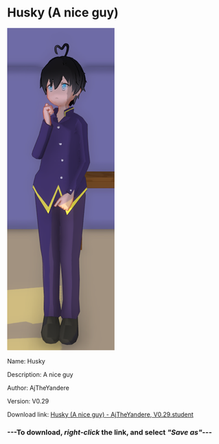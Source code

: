 # Husky (A nice guy)

<img src = "https://raw.githubusercontent.com/Arbiter1223/Daigaku-Gurashi-Custom-Students/master/Students/Files/Husky%20(A%20nice%20guy).png">

Name: Husky

Description: A nice guy

Author: AjTheYandere

Version: V0.29

Download link: <a href="https://raw.githubusercontent.com/Arbiter1223/Daigaku-Gurashi-Custom-Students/master/Students/Files/Husky%20(A%20nice%20guy)%20-%20AjTheYandere%2C%20V0.29.student">Husky (A nice guy) - AjTheYandere, V0.29.student</a>

### ---**To download, _right-click_ the link, and select _"Save as"_**---
